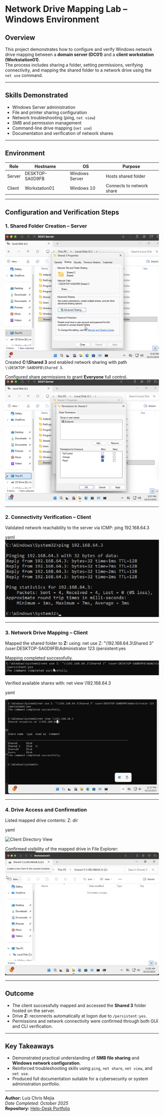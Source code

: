 # Network Drive Mapping Lab – Windows Environment

## Overview
This project demonstrates how to configure and verify Windows network drive mapping between a **domain server (DC01)** and a **client workstation (Workstation01)**.  
The process includes sharing a folder, setting permissions, verifying connectivity, and mapping the shared folder to a network drive using the `net use` command.

---

## Skills Demonstrated
- Windows Server administration
- File and printer sharing configuration
- Network troubleshooting (ping, `net view`)
- SMB and permission management
- Command-line drive mapping (`net use`)
- Documentation and verification of network shares

---

## Environment
| Role | Hostname | OS | Purpose |
|------|-----------|----|----------|
| Server | DESKTOP-SA0D9FB | Windows Server | Hosts shared folder |
| Client | Workstation01 | Windows 10 | Connects to network share |

---

## Configuration and Verification Steps

### 1. Shared Folder Creation – Server
![Server Share Folder](./screenshots/L3-07_Server_ShareFolder.png)  
Created **C:\Shared 3** and enabled network sharing with path  
`\\DESKTOP-SA0D9FB\Shared 3`.

Configured share permissions to grant **Everyone** full control.  
![Server Permissions](./screenshots/L3-07_Server_Permissions.png)

---

### 2. Connectivity Verification – Client
Validated network reachability to the server via ICMP:
ping 192.168.64.3

yaml
![Client Ping Test](./screenshots/L3-07_Client_Troubleshooting1.png)

---

### 3. Network Drive Mapping – Client
Mapped the shared folder to **Z:** using:
net use Z: "\192.168.64.3\Shared 3" /user:DESKTOP-SA0D9FB\Administrator 123 /persistent:yes



Mapping completed successfully.  
![Client Net Use Command](./screenshots/L3-07_Client_Command.png)

Verified available shares with:
net view \192.168.64.3

yaml

![Client Net View](./screenshots/L3-04_Client_NetView.png)

--- 

### 4. Drive Access and Confirmation
Listed mapped drive contents:
Z:
dir

yaml

![Client Directory View](./screenshots/L3-07_Client.png)

Confirmed visibility of the mapped drive in File Explorer:  
![Client This PC Z Drive](./screenshots/L3-07_Client_ThisPC_ZDrive.png)

---

## Outcome
- The client successfully mapped and accessed the **Shared 3** folder hosted on the server.  
- Drive **Z:** reconnects automatically at logon due to `/persistent:yes`.  
- Permissions and network connectivity were confirmed through both GUI and CLI verification.

---

## Key Takeaways
- Demonstrated practical understanding of **SMB file sharing** and **Windows network configuration**.  
- Reinforced troubleshooting skills using `ping`, `net share`, `net view`, and `net use`.  
- Produced full documentation suitable for a cybersecurity or system administration portfolio.

---

**Author:** Luis Chris Mejia  
*Date Completed: October 2025*  
**Repository:** [Help-Desk Portfolio](https://github.com/ChrisCyberTech/help-desk-portfolio)